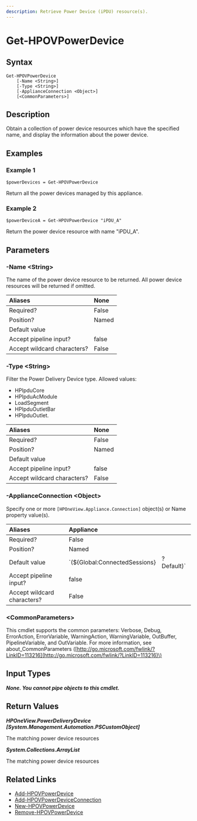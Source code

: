 ```yaml
---
description: Retrieve Power Device (iPDU) resource(s).
---
```


# Get-HPOVPowerDevice

## Syntax

```text
Get-HPOVPowerDevice
    [-Name <String>]
    [-Type <String>]
    [-ApplianceConnection <Object>]
    [<CommonParameters>]
```

## Description

Obtain a collection of power device resources which have the specified name, and display the information about the power device.

## Examples

### Example 1

```text
$powerDevices = Get-HPOVPowerDevice
```

Return all the power devices managed by this appliance.

### Example 2

```text
$powerDeviceA = Get-HPOVPowerDevice "iPDU_A"
```

Return the power device resource with name "iPDU\_A".

## Parameters

### -Name &lt;String&gt;

The name of the power device resource to be returned. All power device resources will be returned if omitted.

| Aliases | None |
| :--- | :--- |
| Required? | False |
| Position? | Named |
| Default value |  |
| Accept pipeline input? | false |
| Accept wildcard characters? | False |

### -Type &lt;String&gt;

Filter the Power Delivery Device type. Allowed values:

* HPIpduCore
* HPIpduAcModule
* LoadSegment
* HPIpduOutletBar
* HPIpduOutlet.

| Aliases | None |
| :--- | :--- |
| Required? | False |
| Position? | Named |
| Default value |  |
| Accept pipeline input? | false |
| Accept wildcard characters? | False |

### -ApplianceConnection &lt;Object&gt;

Specify one or more `[HPOneView.Appliance.Connection]` object\(s\) or Name property value\(s\).

| Aliases | Appliance |  |
| :--- | :--- | :--- |
| Required? | False |  |
| Position? | Named |  |
| Default value | \`\(${Global:ConnectedSessions} | ? Default\)\` |
| Accept pipeline input? | false |  |
| Accept wildcard characters? | False |  |

### &lt;CommonParameters&gt;

This cmdlet supports the common parameters: Verbose, Debug, ErrorAction, ErrorVariable, WarningAction, WarningVariable, OutBuffer, PipelineVariable, and OutVariable. For more information, see about\_CommonParameters \([http://go.microsoft.com/fwlink/?LinkID=113216](http://go.microsoft.com/fwlink/?LinkID=113216)\)

## Input Types

_**None. You cannot pipe objects to this cmdlet.**_

## Return Values

_**HPOneView.PowerDeliveryDevice \[System.Management.Automation.PSCustomObject\]**_

The matching power device resources

_**System.Collections.ArrayList**_ 

The matching power device resources

## Related Links

* [Add-HPOVPowerDevice](add-hpovpowerdevice.md)
* [Add-HPOVPowerDeviceConnection](add-hpovpowerdeviceconnection.md)
* [New-HPOVPowerDevice](new-hpovpowerdevice.md)
* [Remove-HPOVPowerDevice](remove-hpovpowerdevice.md)

